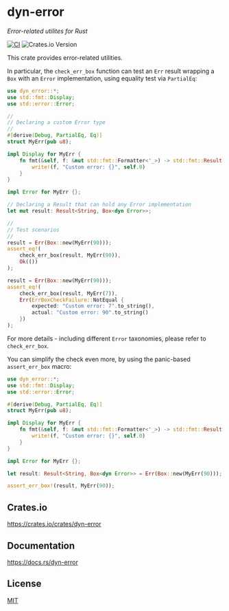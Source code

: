 # dyn-error

_Error-related utilites for Rust_

[![CI](https://github.com/giancosta86/dyn-error/actions/workflows/publish-to-crates.yml/badge.svg)](https://github.com/giancosta86/dyn-error/actions/workflows/publish-to-crates.yml)
![Crates.io Version](https://img.shields.io/crates/v/dyn-error?style=flat&logo=rust)

This crate provides error-related utilities.

In particular, the `check_err_box` function
can test an `Err` result wrapping a `Box` with an `Error` implementation,
using equality test via `PartialEq`:

```rust
use dyn_error::*;
use std::fmt::Display;
use std::error::Error;

//
// Declaring a custom Error type
//
#[derive(Debug, PartialEq, Eq)]
struct MyErr(pub u8);

impl Display for MyErr {
    fn fmt(&self, f: &mut std::fmt::Formatter<'_>) -> std::fmt::Result {
        write!(f, "Custom error: {}", self.0)
    }
}

impl Error for MyErr {};

// Declaring a Result that can hold any Error implementation
let mut result: Result<String, Box<dyn Error>>;

//
// Test scenarios
//
result = Err(Box::new(MyErr(90)));
assert_eq!(
    check_err_box(result, MyErr(90)),
    Ok(())
);

result = Err(Box::new(MyErr(90)));
assert_eq!(
    check_err_box(result, MyErr(7)),
    Err(ErrBoxCheckFailure::NotEqual {
        expected: "Custom error: 7".to_string(),
        actual: "Custom error: 90".to_string()
    })
);
```

For more details - including different `Error`
taxonomies, please refer to `check_err_box`.

You can simplify the check even more, by using the panic-based
`assert_err_box` macro:

```rust
use dyn_error::*;
use std::fmt::Display;
use std::error::Error;

#[derive(Debug, PartialEq, Eq)]
struct MyErr(pub u8);

impl Display for MyErr {
    fn fmt(&self, f: &mut std::fmt::Formatter<'_>) -> std::fmt::Result {
        write!(f, "Custom error: {}", self.0)
    }
}

impl Error for MyErr {};

let result: Result<String, Box<dyn Error>> = Err(Box::new(MyErr(90)));

assert_err_box!(result, MyErr(90));
```

## Crates.io

https://crates.io/crates/dyn-error

## Documentation

https://docs.rs/dyn-error

## License

[MIT](LICENSE)
